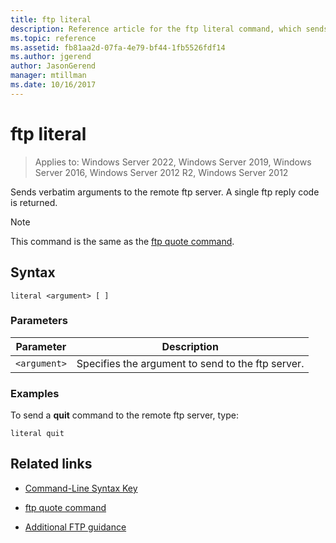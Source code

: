 ```yaml
---
title: ftp literal
description: Reference article for the ftp literal command, which sends verbatim arguments to the remote ftp server.
ms.topic: reference
ms.assetid: fb81aa2d-07fa-4e79-bf44-1fb5526fdf14
ms.author: jgerend
author: JasonGerend
manager: mtillman
ms.date: 10/16/2017
---
```


# ftp literal

>Applies to: Windows Server 2022, Windows Server 2019, Windows Server 2016, Windows Server 2012 R2, Windows Server 2012

Sends verbatim arguments to the remote ftp server. A single ftp reply code is returned.

> [!NOTE]
> This command is the same as the [ftp quote command](ftp-quote.md).

## Syntax

```
literal <argument> [ ]
```

### Parameters

| Parameter | Description |
| --------- | ----------- |
| `<argument>` | Specifies the argument to send to the ftp server. |

### Examples

To send a **quit** command to the remote ftp server, type:

```
literal quit
```

## Related links

- [Command-Line Syntax Key](command-line-syntax-key.md)

- [ftp quote command](ftp-quote.md)

- [Additional FTP guidance](/previous-versions/orphan-topics/ws.10/cc756013(v=ws.10))
